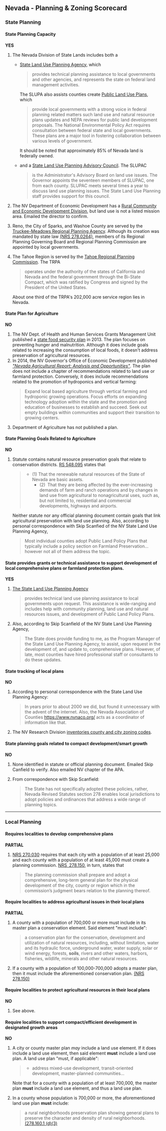 ## Nevada - Planning & Zoning Scorecard

### State Planning

#### State Planning Capacity

**YES**

1.  The Nevada Division of State Lands includes both a
    * [State Land Use Planning Agency](http://lands.nv.gov/program/slupa.htm), which
      > provides technical planning assistance to local governments and other agencies, and represents the state on federal land management activities.

      The SLUPA also assists counties create [Public Land Use Plans](http://lands.nv.gov/program/slupa.htm), which
      >provide local governments with a strong voice in federal planning related matters such land use and natural resource plans updates and NEPA reviews for public land development proposals.  The National Environmental Policy Act requires consultation between federal state and local governments. These plans are a major tool in fostering collaboration between various levels of government.

      It should be noted that approximately 85% of Nevada land is federally owned.

    * and a [State Land Use Planning Advisory Council](http://lands.nv.gov/program/slupac.htm). The SLUPAC
      >is the Administrator's Advisory Board on land use issues. The Governor appoints the seventeen members of SLUPAC, one from each county. SLUPAC meets several times a year to discuss land use planning issues. The State Land Use Planning staff provides support for this council.

1.  The NV Department of Economic Development has a [Rural Community and Economic Development Division](), but land use is not a listed mission area. Emailed the director to confirm.
2.  Reno, the City of Sparks, and Washoe County are served by the [Truckee-Meadows Regional Planning Agency](http://tmrpa.org/about-tmrpa/about-tmrpa/). Although its creation was mandated by state law [(NRS 278.0264)](https://www.leg.state.nv.us/NRS/NRS-278.html#NRS278Sec0264), members of its Regional Planning Governing Board and Regional Planning Commission are appointed by local governments.
3.  The Tahoe Region is served by the [Tahoe Regional Planning Commission](http://www.trpa.org/about-trpa/how-we-operate/). The TRPA
    >operates under the authority of the states of California and Nevada and the federal government through the Bi-State Compact, which was ratified by Congress and signed by the President of the United States.

    About one third of the TRPA's 202,000 acre service region lies in Nevada.

#### State Plan for Agriculture

**NO**

1.  The NV Dept. of Health and Human Services Grants Management Unit published a [state food security plan](http://www.diversifynevada.com/uploads/studies/StrategicPlanFoodSecurityinNV_020713.pdf) in 2013. The plan focuses on preventing hunger and malnutrition. Although it does include goals related to increasing the consumption of local foods, it doesn't address preservation of agricultural resources.
2.  In 2014, the NV Governor's Office of Economic Development published [*"Nevada Agricultural Report: Analysis and Opportunities"*](http://www.diversifynevada.com/uploads/studies/2013nvagreport.pdf). The plan does not include a chapter of recommendations related to land use or farmland protection. Conversely, it does include recommendations related to the promotion of hydroponics and vertical farming:
    >Expand local based agriculture through vertical farming and hydroponic growing operations. Focus efforts on expanding technology adoption within the state and the  promotion and education of businesses to establish and succeed. Seek out empty buildings within communities and support their transition to growing centers.
3.  Department of Agriculture has not published a plan.

#### State Planning Goals Related to Agriculture

**NO**

1.  Statute contains natural resource preservation goals that relate to conservation districts. [RS 548.095](https://www.leg.state.nv.us/NRS/NRS-548.html#NRS548Sec095) states that
    > *  (1) That the renewable natural resources of the State of Nevada are basic assets.
    >     *   (2) That they are being affected by the ever-increasing demands of farm and ranch operations and by changes in land use from agricultural to nonagricultural uses, such as, but not limited to, residential and commercial developments, highways and airports.

    Neither statute nor any official planning document contain goals that link agricultural preservation with land use planning. Also, according to personal correspondence with Skip Scanfied of the NV State Land Use Planning Agency,
    >Most individual counties adopt Public Land Policy Plans that typically include a policy section on Farmland Preservation…  however not all of them address the topic.



#### State provides grants or technical assistance to support development of local comprehensive plans or farmland protection plans.

**YES**

1.  [The State Land Use Planning Agency](http://lands.nv.gov/program/slupa.htm)
    >provides technical land use planning assistance to local governments upon request. This assistance is wide-ranging and includes help with community planning, land use and natural resources issues, and development of Public Land Policy Plans.

2.  Also, according to Skip Scanfield of the NV State Land Use Planning Agency,
    >The State does provide funding to me, as the Program Manager of the State Land Use Planning Agency, to assist, upon request in the development of, and update to, comprehensive plans.  However, of late, most counties have hired professional staff or consultants to do these updates.


#### State tracking of local plans

**NO**


1.  According to personal correspondence with the State Land Use Planning Agency:
    > In years prior to about 2000 we did, but found it unnecessary with the advent of the internet.  Also, the Nevada Association of Counties https://www.nvnaco.org/  acts as a coordinator of information like that.

2.  The NV Research Division [inventories county and city zoning codes](https://www.leg.state.nv.us/Division/Research/Library/Links/Codes.html).

#### State planning goals related to compact development/smart growth

**NO**

1.  None identified in statute or official planning document. Emailed Skip Canfield to verify. Also emailed NV chapter of the APA.

2.  From correspondence with Skip Scanfield:
    >The State has not specifically adopted these policies, rather, Nevada Revised Statutes section 278 enables local jurisdictions to adopt policies and ordinances that address a wide range of planning topics.

---

### Local Planning

#### Requires localities to develop comprehensive plans

**PARTIAL**

1.  [NRS 270.030](https://www.leg.state.nv.us/NRS/NRS-278.html#NRS278Sec030) requires that each city with a population of at least 25,000 and each county with a population of at least 45,000 must create a planning commission. [NRS 278.150](https://www.leg.state.nv.us/NRS/NRS-278.html#NRS278Sec150), in turn, states that
    >The planning commission shall prepare and adopt a comprehensive, long-term general plan for the physical development of the city, county or region which in the commission’s judgment bears relation to the planning thereof.

#### Require localities to address agricultural issues in their local plans

**PARTIAL**

1.  A county with a population of 700,000 or more must include in its master plan a conservation element. Said element "must include":
    > a conservation plan for the conservation, development and utilization of natural resources, including, without limitation, water and its hydraulic force, underground water, water supply, solar or wind energy, forests, **soils**, rivers and other waters, harbors, fisheries, wildlife, minerals and other natural resources.

2. If a county with a population of 100,000-700,000 adopts a master plan, then it must include the aforementioned conservation plan.  [(NRS 278.150)](https://www.leg.state.nv.us/NRS/NRS-278.html#NRS278Sec150)

#### Require localities to protect agricultural resources in their local plans

**NO**

1.  See above.

#### Require localities to support compact/efficient development in designated growth areas

**NO**

1.  A city or county master plan *may* include a land use element. If it does include a land use element, then said element **must** include a land use plan. A land use plan "must, if applicable":
    > * address mixed-use development, transit-oriented development, master-planned communities...

    Note that for a county with a population of at least 700,000, the master plan **must** include a land use element, and thus a land use plan.

2.  In a county whose population is 700,000 or more, the aforementioned land use plan **must** include:
    >a rural neighborhoods preservation plan showing general plans to preserve the character and density of rural neighborhoods. [(278.160.1 (d)(3)](https://www.leg.state.nv.us/NRS/NRS-278.html#NRS278Sec160)
